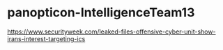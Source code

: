 # panopticon-IntelligenceTeam13

https://www.securityweek.com/leaked-files-offensive-cyber-unit-show-irans-interest-targeting-ics
